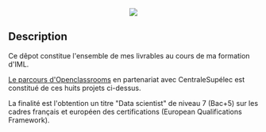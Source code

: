 <div align="center">
  <img src="https://user-images.githubusercontent.com/20579770/96727117-004c3480-13b3-11eb-830f-ef8a871fe003.gif">
</div>

## Description

Ce dêpot constitue l'ensemble de mes livrables au cours de ma formation d'IML.

[Le parcours d'Openclassrooms](https://openclassrooms.com/fr/paths/148-ingenieur-machine-learning/) 
en partenariat avec CentraleSupélec est constitué de ces huits projets ci-dessus.

La finalité est l'obtention un titre "Data scientist" de niveau 7 (Bac+5) sur les cadres français
et européen des certifications (European Qualifications Framework).

